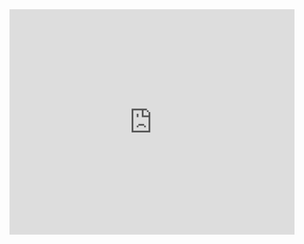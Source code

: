 <iframe src="https://www.linkedin.com/embed/feed/update/urn:li:share:7307506859786010624?collapsed=1" height="399" width="504" frameborder="0" allowfullscreen="" title="Embedded post"></iframe>